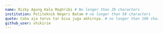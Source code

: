 ```yaml
---
name: Rizky Agung Kala Maghribi # No longer than 28 characters
institution: Politeknik Negeri Batam # no longer than 58 characters
quote: Coba aja terus tar bisa juga akhirnya. # no longer than 100 characters, avoid using quotes(") to guarantee the format remains the same.
github_user: shikirie
---
```

